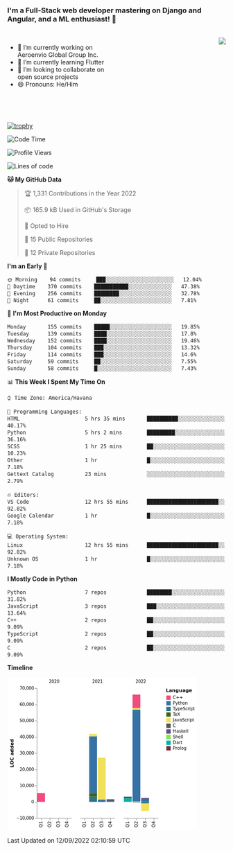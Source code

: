 ### I'm a Full-Stack web developer mastering on Django and Angular, and a ML enthusiast!  👋

<br/>

<img align="right" height="250"  src="https://media1.giphy.com/media/qgQUggAC3Pfv687qPC/giphy.gif?cid=ecf05e470ttfxgsj072btembitu1zn4ti3t3cdyg4jo5b3by&rid=giphy.gif&ct=g" />

 <div style="width:50%">
    <ul>
      <li>🔭 I’m currently working on Aeroenvio Global Group Inc.</li>
      <li>🌱 I’m currently learning Flutter</li>
      <li>👯 I’m looking to collaborate on open source projects</li>
      <li>😄 Pronouns: He/Him</li>
<!--       <li>⚡ Fun fact: I started my first professional project for a company as web dev without knowing any JS </li> -->
    </ul>
  </div>
  
<br/><br/><br/>

[![trophy](https://github-profile-trophy.vercel.app/?username=dfg-98&row=3&column=3&theme=monokai)](https://github.com/ryo-ma/github-profile-trophy)


<!--START_SECTION:waka-->
![Code Time](http://img.shields.io/badge/Code%20Time-447%20hrs%2055%20mins-blue)

![Profile Views](http://img.shields.io/badge/Profile%20Views-0-blue)

![Lines of code](https://img.shields.io/badge/From%20Hello%20World%20I%27ve%20Written-142%20Thousand%20lines%20of%20code-blue)

**🐱 My GitHub Data** 

> 🏆 1,331 Contributions in the Year 2022
 > 
> 📦 165.9 kB Used in GitHub's Storage 
 > 
> 💼 Opted to Hire
 > 
> 📜 15 Public Repositories 
 > 
> 🔑 12 Private Repositories  
 > 
**I'm an Early 🐤** 

```text
🌞 Morning    94 commits     ███░░░░░░░░░░░░░░░░░░░░░░   12.04% 
🌆 Daytime    370 commits    ███████████░░░░░░░░░░░░░░   47.38% 
🌃 Evening    256 commits    ████████░░░░░░░░░░░░░░░░░   32.78% 
🌙 Night      61 commits     ██░░░░░░░░░░░░░░░░░░░░░░░   7.81%

```
📅 **I'm Most Productive on Monday** 

```text
Monday       155 commits    █████░░░░░░░░░░░░░░░░░░░░   19.85% 
Tuesday      139 commits    ████░░░░░░░░░░░░░░░░░░░░░   17.8% 
Wednesday    152 commits    ████░░░░░░░░░░░░░░░░░░░░░   19.46% 
Thursday     104 commits    ███░░░░░░░░░░░░░░░░░░░░░░   13.32% 
Friday       114 commits    ███░░░░░░░░░░░░░░░░░░░░░░   14.6% 
Saturday     59 commits     ██░░░░░░░░░░░░░░░░░░░░░░░   7.55% 
Sunday       58 commits     █░░░░░░░░░░░░░░░░░░░░░░░░   7.43%

```


📊 **This Week I Spent My Time On** 

```text
⌚︎ Time Zone: America/Havana

💬 Programming Languages: 
HTML                     5 hrs 35 mins       ██████████░░░░░░░░░░░░░░░   40.17% 
Python                   5 hrs 2 mins        █████████░░░░░░░░░░░░░░░░   36.16% 
SCSS                     1 hr 25 mins        ██░░░░░░░░░░░░░░░░░░░░░░░   10.23% 
Other                    1 hr                █░░░░░░░░░░░░░░░░░░░░░░░░   7.18% 
Gettext Catalog          23 mins             ░░░░░░░░░░░░░░░░░░░░░░░░░   2.79%

🔥 Editors: 
VS Code                  12 hrs 55 mins      ███████████████████████░░   92.82% 
Google Calendar          1 hr                █░░░░░░░░░░░░░░░░░░░░░░░░   7.18%

💻 Operating System: 
Linux                    12 hrs 55 mins      ███████████████████████░░   92.82% 
Unknown OS               1 hr                █░░░░░░░░░░░░░░░░░░░░░░░░   7.18%

```

**I Mostly Code in Python** 

```text
Python                   7 repos             ████████░░░░░░░░░░░░░░░░░   31.82% 
JavaScript               3 repos             ███░░░░░░░░░░░░░░░░░░░░░░   13.64% 
C++                      2 repos             ██░░░░░░░░░░░░░░░░░░░░░░░   9.09% 
TypeScript               2 repos             ██░░░░░░░░░░░░░░░░░░░░░░░   9.09% 
C                        2 repos             ██░░░░░░░░░░░░░░░░░░░░░░░   9.09%

```


**Timeline**

![Chart not found](https://raw.githubusercontent.com/dfg-98/dfg-98/main/charts/bar_graph.png) 


 Last Updated on 12/09/2022 02:10:59 UTC
<!--END_SECTION:waka-->
